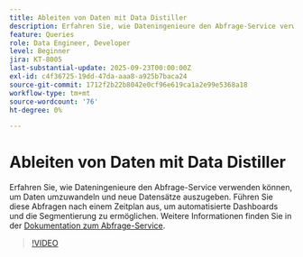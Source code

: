 ```yaml
---
title: Ableiten von Daten mit Data Distiller
description: Erfahren Sie, wie Dateningenieure den Abfrage-Service verwenden können, um Daten umzuwandeln und neue Datensätze auszugeben. Führen Sie diese Abfragen nach einem Zeitplan aus, um automatisierte Dashboards und die Segmentierung zu ermöglichen.
feature: Queries
role: Data Engineer, Developer
level: Beginner
jira: KT-8005
last-substantial-update: 2025-09-23T00:00:00Z
exl-id: c4f36725-19dd-47da-aaa8-a925b7baca24
source-git-commit: 1712f2b22b8042e0cf96e619ca1a2e99e5368a18
workflow-type: tm+mt
source-wordcount: '76'
ht-degree: 0%

---
```


# Ableiten von Daten mit Data Distiller

Erfahren Sie, wie Dateningenieure den Abfrage-Service verwenden können, um Daten umzuwandeln und neue Datensätze auszugeben. Führen Sie diese Abfragen nach einem Zeitplan aus, um automatisierte Dashboards und die Segmentierung zu ermöglichen. Weitere Informationen finden Sie in der [Dokumentation zum Abfrage-Service](https://experienceleague.adobe.com/en/docs/experience-platform/query/home).

>[!VIDEO](https://video.tv.adobe.com/v/333699?learn=on&enablevpops)
